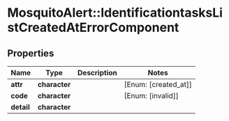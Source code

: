 # MosquitoAlert::IdentificationtasksListCreatedAtErrorComponent


## Properties
Name | Type | Description | Notes
------------ | ------------- | ------------- | -------------
**attr** | **character** |  | [Enum: [created_at]] 
**code** | **character** |  | [Enum: [invalid]] 
**detail** | **character** |  | 


